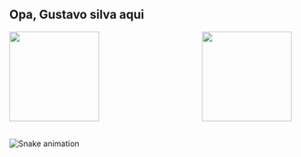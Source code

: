 ## Opa, Gustavo silva aqui

<div>
  
  <img  height="160em" src="https://github-readme-stats.vercel.app/api?username=gust17x&show_icons=true&theme=great-gatsby&include_all_commits=true&count_private=true"/>
  <img align="right" height="160em" src="https://github-readme-stats.vercel.app/api/top-langs/?username=gust17x&layout=compact&langs_count=16&theme=great-gatsby"/>
</div>
<br>

![Snake animation](https://github.com/gust17x/gust17x/blob/output/github-contribution-grid-snake.svg)
    


